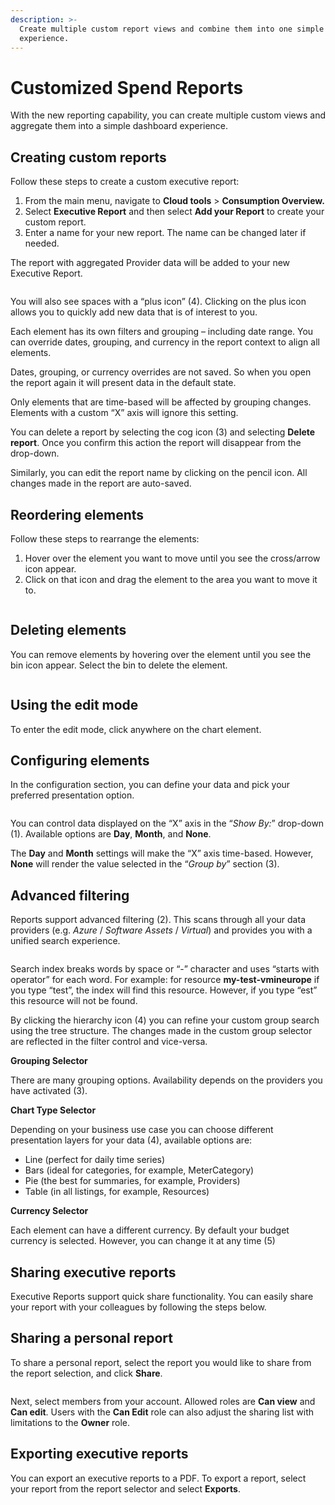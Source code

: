 ```yaml
---
description: >-
  Create multiple custom report views and combine them into one simple dashboard
  experience.
---
```


# Customized Spend Reports

With the new reporting capability, you can create multiple custom views and aggregate them into a simple dashboard experience.

## Creating custom reports <a href="#building-custom-reports" id="building-custom-reports"></a>

Follow these steps to create a custom executive report:

1. From the main menu, navigate to **Cloud tools** > **Consumption Overview.**
2. Select **Executive Report** and then select **Add your Report** to create your custom report.
3. Enter a name for your new report. The name can be changed later if needed.

The report with aggregated Provider data will be added to your new Executive Report.

<figure><img src="../../../.gitbook/assets/image (648).png" alt=""><figcaption></figcaption></figure>

You will also see spaces with a “plus icon” (4). Clicking on the plus icon allows you to quickly add new data that is of interest to you.

Each element has its own filters and grouping – including date range. You can override dates, grouping, and currency in the report context to align all elements.

Dates, grouping, or currency overrides are not saved. So when you open the report again it will present data in the default state.

Only elements that are time-based will be affected by grouping changes. Elements with a custom “X” axis will ignore this setting.

You can delete a report by selecting the cog icon (3) and selecting **Delete report**. Once you confirm this action the report will disappear from the drop-down.

Similarly, you can edit the report name by clicking on the pencil icon. All changes made in the report are auto-saved.

## Reordering elements <a href="#reordering-elements" id="reordering-elements"></a>

Follow these steps to rearrange the elements:

1. Hover over the element you want to move until you see the cross/arrow icon appear.&#x20;
2. Click on that icon and drag the element to the area you want to move it to.

<figure><img src="../../../.gitbook/assets/image (649).png" alt=""><figcaption></figcaption></figure>

## Deleting elements <a href="#deleting-elements" id="deleting-elements"></a>

You can remove elements by hovering over the element until you see the bin icon appear. Select the bin to delete the element.

<figure><img src="../../../.gitbook/assets/image (651).png" alt=""><figcaption></figcaption></figure>

## Using the edit mode <a href="#editing" id="editing"></a>

To enter the edit mode, click anywhere on the chart element.

## Configuring elements <a href="#configuring-elements" id="configuring-elements"></a>

In the configuration section, you can define your data and pick your preferred presentation option.

<figure><img src="../../../.gitbook/assets/image (650).png" alt=""><figcaption></figcaption></figure>

You can control data displayed on the “X” axis in the “_Show By:_” drop-down (1). Available options are **Day**, **Month**, and **None**.

The **Day** and **Month** settings will make the “X” axis time-based. However, **None** will render the value selected in the “_Group by_” section (3).

## **Advanced filtering**

Reports support advanced filtering (2). This scans through all your data providers (e.g. _Azure_ / _Software Assets_ / _Virtual_) and provides you with a unified search experience.

<figure><img src="../../../.gitbook/assets/image (652).png" alt=""><figcaption></figcaption></figure>

Search index breaks words by space or “-” character and uses “starts with operator” for each word. For example: for resource **my-test-vmineurope** if you type “test”, the index will find this resource. However, if you type “est” this resource will not be found.

By clicking the hierarchy icon (4) you can refine your custom group search using the tree structure. The changes made in the custom group selector are reflected in the filter control and vice-versa.

**Grouping Selector**

There are many grouping options. Availability depends on the providers you have activated (3).

**Chart Type Selector**

Depending on your business use case you can choose different presentation layers for your data (4), available options are:

* Line (perfect for daily time series)
* Bars (ideal for categories, for example, MeterCategory)
* Pie (the best for summaries, for example, Providers)
* Table (in all listings, for example, Resources)

**Currency Selector**

Each element can have a different currency. By default your budget currency is selected. However, you can change it at any time (5)

## Sharing executive reports <a href="#sharing-executive-reports" id="sharing-executive-reports"></a>

Executive Reports support quick share functionality. You can easily share your report with your colleagues by following the steps below.

## Sharing a personal report <a href="#sharing-an-personal-report" id="sharing-an-personal-report"></a>

To share a personal report, select the report you would like to share from the report selection, and click **Share**.

<figure><img src="../../../.gitbook/assets/image (653).png" alt=""><figcaption></figcaption></figure>

Next, select members from your account. Allowed roles are **Can view** and **Can edit**. Users with the **Can Edit** role can also adjust the sharing list with limitations to the **Owner** role.

## Exporting executive reports <a href="#exporting-executive-report" id="exporting-executive-report"></a>

You can export an executive reports to a PDF. To export a report, select your report from the report selector and select **Exports**.
